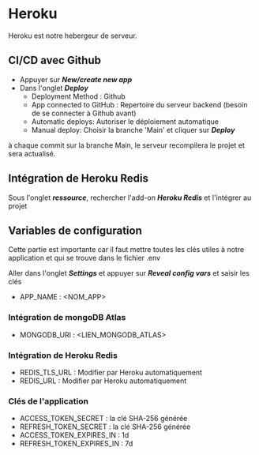 # Heroku

Heroku est notre hebergeur de serveur.

## CI/CD avec Github

- Appuyer sur ***New/create new app***
- Dans l'onglet ***Deploy***
  - Deployment Method : Github
  - App connected to GitHub : Repertoire du serveur backend (besoin de se connecter à Github avant)
  - Automatic deploys: Autoriser le déploiement automatique
  - Manual deploy: Choisir la branche 'Main' et cliquer sur ***Deploy***

à chaque commit sur la branche Main, le serveur recompilera le projet et sera actualisé.

## Intégration de Heroku Redis

Sous l'onglet ***ressource***, rechercher l'add-on ***Heroku Redis*** et l'intégrer au projet

## Variables de configuration

Cette partie est importante car il faut mettre toutes les clés utiles à notre application et qui se trouve dans le fichier .env

Aller dans l'onglet ***Settings*** et appuyer sur ***Reveal config vars*** et saisir les clés

- APP_NAME : <NOM_APP>

### Intégration de mongoDB Atlas

- MONGODB_URI : <LIEN_MONGODB_ATLAS>

### Intégration de Heroku Redis

- REDIS_TLS_URL : Modifier par Heroku automatiquement
- REDIS_URL : Modifier par Heroku automatiquement

### Clés de l'application

- ACCESS_TOKEN_SECRET : la clé SHA-256 générée
- REFRESH_TOKEN_SECRET : la clé SHA-256 générée
- ACCESS_TOKEN_EXPIRES_IN : 1d
- REFRESH_TOKEN_EXPIRES_IN : 7d




